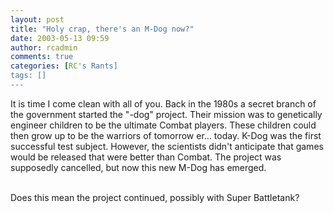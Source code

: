```yaml
---
layout: post
title: "Holy crap, there's an M-Dog now?"
date: 2003-05-13 09:59
author: rcadmin
comments: true
categories: [RC's Rants]
tags: []
---
```

It is time I come clean with all of you. Back in the 1980s a secret branch of the government started the "-dog" project. Their mission was to genetically engineer children to be the ultimate Combat players. These children could then grow up to be the warriors of tomorrow er... today. K-Dog was the first successful test subject. However, the scientists didn't anticipate that games would be released that were better than Combat. The project was supposedly cancelled, but now this new M-Dog has emerged. 
<br />

<br />
Does this mean the project continued, possibly with Super Battletank? 

